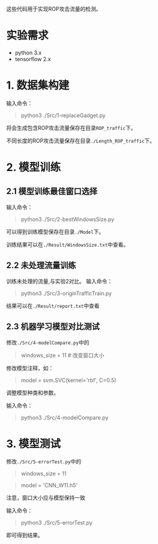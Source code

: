 这些代码用于实现ROP攻击流量的检测。
# 实验需求
- python 3.x
- tensorflow 2.x
# 1. 数据集构建
输入命令：
>python3 ./Src/1-replaceGadget.py

将会生成包含ROP攻击流量保存在目录`ROP_traffic`下。

不同长度的ROP攻击流量保存在目录`./Length_ROP_traffic`下。

# 2. 模型训练
## 2.1 模型训练最佳窗口选择
输入命令：
>python3 ./Src/2-bestWindowsSize.py

可以得到训练模型保存在目录`./Model`下。

训练结果可以在`./Result/WindowsSize.txt`中查看。

## 2.2 未处理流量训练
训练未处理的流量,与实验2对比。
输入命令：
>python3 ./Src/3-originTrafficTrain.py

结果可以在`./Result/report.txt`中查看

## 2.3 机器学习模型对比测试
修改`./Src/4-modelCompare.py`中的
>windows_size = 11  # 改变窗口大小

修改模型注释，如：
>model = svm.SVC(kernel='rbf', C=0.5)

调整模型种类和参数。

输入命令：
>python3 ./Src/4-modelCompare.py
# 3. 模型测试
修改`./Src/5-errorTest.py`中的
>windows_size = 11

>model = 'CNN_W11.h5'

注意，窗口大小应与模型保持一致

输入命令：
>python3 ./Src/5-errorTest.py

即可得到结果。